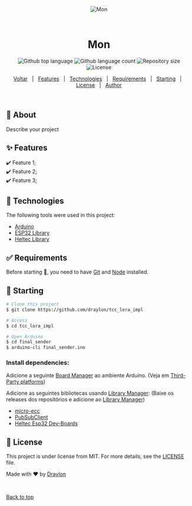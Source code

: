 <div align="center" id="top"> 
  <img src="./.github/app.gif" alt="Mon" />

  &#xa0;

  <!-- <a href="https://mon.netlify.app">Demo</a> -->
</div>

<h1 align="center">Mon</h1>

<p align="center">
  <img alt="Github top language" src="https://img.shields.io/github/languages/top/draylon/tcc_lora_impl?color=56BEB8">

  <img alt="Github language count" src="https://img.shields.io/github/languages/count/draylon/tcc_lora_impl?color=56BEB8">

  <img alt="Repository size" src="https://img.shields.io/github/repo-size/draylon/tcc_lora_impl?color=56BEB8">

  <img alt="License" src="https://img.shields.io/github/license/draylon/tcc_lora_impl?color=56BEB8">

  <!-- <img alt="Github issues" src="https://img.shields.io/github/issues/draylon/tcc_lora_impl?color=56BEB8" /> -->

  <!-- <img alt="Github forks" src="https://img.shields.io/github/forks/draylon/tcc_lora_impl?color=56BEB8" /> -->

  <!-- <img alt="Github stars" src="https://img.shields.io/github/stars/draylon/tcc_lora_impl?color=56BEB8" /> -->
</p>

<!-- Status -->

<!-- <h4 align="center"> 
	🚧  Mon 🚀 Under construction...  🚧
</h4> 

<hr> -->

<p align="center">
  <a href="https://github.com/Draylon/tcc_impl">Voltar</a> &#xa0; | &#xa0;
  <a href="#sparkles-features">Features</a> &#xa0; | &#xa0;
  <a href="#rocket-technologies">Technologies</a> &#xa0; | &#xa0;
  <a href="#white_check_mark-requirements">Requirements</a> &#xa0; | &#xa0;
  <a href="#checkered_flag-starting">Starting</a> &#xa0; | &#xa0;
  <a href="#memo-license">License</a> &#xa0; | &#xa0;
  <a href="https://github.com/draylon" target="_blank">Author</a>
</p>

<br>

## :dart: About ##

Describe your project

## :sparkles: Features ##

:heavy_check_mark: Feature 1;\
:heavy_check_mark: Feature 2;\
:heavy_check_mark: Feature 3;

## :rocket: Technologies ##

The following tools were used in this project:

- [Arduino](https://arduino.cc/)
- [ESP32 Library]()
- [Heltec Library]()

## :white_check_mark: Requirements ##

Before starting :checkered_flag:, you need to have [Git](https://git-scm.com) and [Node](https://nodejs.org/en/) installed.

## :checkered_flag: Starting ##

```bash
# Clone this project
$ git clone https://github.com/draylon/tcc_lora_impl

# Access
$ cd tcc_lora_impl

# Open Arduino
$ cd final_sender
$ arduino-cli final_sender.ino
```

### Install dependencies:

Adicione a seguinte [Board Manager](https://github.com/Heltec-Aaron-Lee/WiFi_Kit_series/releases/download/0.0.5/package_heltec_esp32_index.json) ao ambiente Arduino. (Veja em [Third-Party platforms](https://support.arduino.cc/hc/en-us/articles/360016466340-Add-third-party-platforms-to-the-Boards-Manager-in-Arduino-IDE))

Adicione as seguintes bibliotecas usando [Library Manager](https://support.arduino.cc/hc/en-us/articles/5145457742236-Add-libraries-to-Arduino-IDE):
(Baixe os releases dos repositórios e adicione ao [Library Manager](https://support.arduino.cc/hc/en-us/articles/5145457742236-Add-libraries-to-Arduino-IDE))
- [micro-ecc](https://github.com/kmackay/micro-ecc)
- [PubSubClient](https://github.com/knolleary/pubsubclient/)
- [Heltec Esp32 Dev-Boards](https://github.com/HelTecAutomation/Heltec_ESP32)



## :memo: License ##

This project is under license from MIT. For more details, see the [LICENSE](LICENSE.md) file.


Made with :heart: by <a href="https://github.com/draylon" target="_blank">Draylon</a>

&#xa0;

<a href="#top">Back to top</a>
